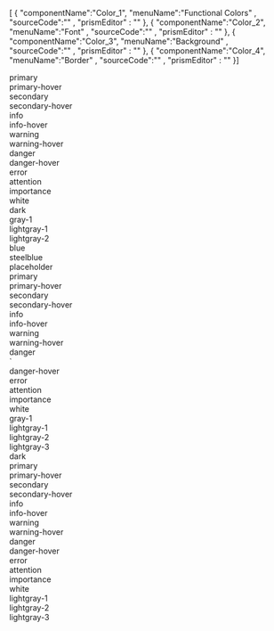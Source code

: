 <!--split:basic-->
[ { "componentName":"Color_1", "menuName":"Functional Colors" , "sourceCode":"" , "prismEditor" : "" },
{ "componentName":"Color_2", "menuName":"Font" , "sourceCode":"" , "prismEditor" : "" },
{ "componentName":"Color_3", "menuName":"Background" , "sourceCode":"" , "prismEditor" : "" },
{ "componentName":"Color_4", "menuName":"Border" , "sourceCode":"" , "prismEditor" : "" }]

<!--split:Color_1:sourceCode-->

<gt-panel>
  <template #any>
    <div class="unit-wrap">
      <div class="item square gt-font-white gt-background-primary">primary</div>
      <div class="item square gt-font-white gt-background-primary-hover">primary-hover</div>
      <div class="item square gt-background-secondary">secondary</div>
      <div class="item square gt-font-white gt-background-secondary-hover">secondary-hover</div>
      <div class="item square gt-font-white gt-background-info">info</div>
      <div class="item square gt-font-white gt-background-info-hover">info-hover</div>
      <div class="item square gt-font-white gt-background-warning">warning</div>
      <div class="item square gt-font-white gt-background-warning-hover">warning-hover</div>
      <div class="item square gt-font-white gt-background-danger">danger</div>
      <div class="item square gt-font-white gt-background-danger-hover">danger-hover</div>
      <div class="item square gt-font-white gt-background-error">error</div>
      <div class="item square gt-font-white gt-background-attention">attention</div>
      <div class="item square gt-font-white gt-background-importance">importance</div>
      <div class="item square gt-background-white">white</div>
    </div>
  </template>
  <template #text>
    GTRIS를 구성하는 주요 색상을 기능 혹은 중요도에 따라 구분하였으며, 컴포넌트의 배경색과 텍스트 색상 등에 사용되었습니다.
  </template>
</gt-panel>

<!--split:Color_1:prismEditor-->

<!--split:Color_2:sourceCode-->

<gt-panel>
  <template #title>Font</template>
  <template #box>
    <div class="unit-wrap">
      <div class="item gt-font-primary">primary</div>
      <div class="item gt-font-primary-hover">primary-hover</div>
      <div class="item gt-font-secondary">secondary</div>
      <div class="item gt-font-secondary-hover">secondary-hover</div>
      <div class="item gt-font-info">info</div>
      <div class="item gt-font-info-hover">info-hover</div>
      <div class="item gt-font-warning">warning</div>
      <div class="item gt-font-warning-hover">warning-hover</div>
      <div class="item gt-font-danger">danger</div>
      <div class="item gt-font-danger-hover">danger-hover</div>
      <div class="item gt-font-error">error</div>
      <div class="item gt-font-attention">attention</div>
      <div class="item gt-font-importance">importance</div>
      <div class="item gt-font-white">white</div>
      <div class="item gt-font-dark">dark</div>
      <div class="item gt-font-gray-1">gray-1</div>
      <div class="item gt-font-lightgray-1">lightgray-1</div>
      <div class="item gt-font-lightgray-2">lightgray-2</div>
      <div class="item gt-font-blue">blue</div>
      <div class="item gt-font-steelblue">steelblue</div>
      <div class="item gt-font-placeholder">placeholder</div>
    </div>
  </template>
  <template #text>
    텍스트에 사용할 수 있는 색상들입니다. GTRIS에서 제공하는 클래스를 태그에 추가하면 적용할 수 있습니다.
  </template>
</gt-panel>

<!--split:Color_2:prismEditor-->

<div>
  <div class="gt-font-primary">primary</div>
  <div class="gt-font-primary-hover">primary-hover</div>
  <div class="gt-font-secondary">secondary</div>
  <div class="gt-font-secondary-hover">secondary-hover</div>
  <div class="gt-font-info">info</div>
  <div class="gt-font-info-hover">info-hover</div>
  <div class="gt-font-warning">warning</div>
  <div class="gt-font-warning-hover">warning-hover</div>
  <div class="gt-font-danger">danger</div>
  <div class="gt-font-danger-hover">danger-hover</div>
  <div class="gt-font-error">error</div>
  <div class="gt-font-attention">attention</div>
  <div class="gt-font-importance">importance</div>
  <div class="gt-font-white">white</div>
  <div class="gt-font-dark">dark</div>
  <div class="gt-font-gray-1">gray-1</div>
  <div class="gt-font-lightgray-1">lightgray-1</div>
  <div class="gt-font-lightgray-2">lightgray-2</div>
  <div class="gt-font-blue">blue</div>
  <div class="gt-font-steelblue">steelblue</div>
  <div class="gt-font-placeholder">placeholder</div>
</div>

<!--split:Color_3:sourceCode-->

<gt-panel>
  <template #title>Background</template>
  <template #box>
    <div class="unit-wrap">
      <div class="item square gt-font-white gt-background-primary">primary</div>
      <div class="item square gt-font-white gt-background-primary-hover">primary-hover</div>
      <div class="item square gt-background-secondary">secondary</div>
      <div class="item square gt-font-white gt-background-secondary-hover">secondary-hover</div>
      <div class="item square gt-font-white gt-background-info">info</div>
      <div class="item square gt-font-white gt-background-info-hover">info-hover</div>
      <div class="item square gt-font-white gt-background-warning">warning</div>
      <div class="item square gt-font-white gt-background-warning-hover">warning-hover</div>
      <div class="item square gt-font-white gt-background-danger">danger</div>
      <div class="item square gt-font-white gt-background-danger-hover">danger-hover</div>
      <div class="item square gt-font-white gt-background-error">error</div>
      <div class="item square gt-font-white gt-background-attention">attention</div>
      <div class="item square gt-font-white gt-background-importance">importance</div>
      <div class="item square gt-background-white">white</div>
      <div class="item square gt-font-white gt-background-gray-1">gray-1</div>
      <div class="item square gt-background-lightgray-1">lightgray-1</div>
      <div class="item square gt-background-lightgray-2">lightgray-2</div>
      <div class="item square gt-background-lightgray-3">lightgray-3</div>
      <div class="item square gt-font-white gt-background-dark">dark</div>
    </div>
  </template>
  <template #text>
    배경에 사용할 수 있는 색상들입니다. GTRIS에서 제공하는 클래스를 태그에 추가하면 적용할 수 있습니다.
  </template>
</gt-panel>

<!--split:Color_3:prismEditor-->

<div>
  <div class="gt-background-primary">primary</div>
  <div class="gt-background-primary-hover">primary-hover</div>
  <div class="gt-background-secondary">secondary</div>
  <div class="gt-background-secondary-hover">secondary-hover</div>
  <div class="gt-background-info">info</div>
  <div class="gt-background-info-hover">info-hover</div>
  <div class="gt-background-warning">warning</div>
  <div class="gt-background-warning-hover">warning-hover</div>
  <div class="gt-background-danger">danger</div>`
  <div class="gt-background-danger-hover">danger-hover</div>
  <div class="gt-background-error">error</div>
  <div class="gt-background-attention">attention</div>
  <div class="gt-background-importance">importance</div>
  <div class="gt-background-white">white</div>
  <div class="gt-background-gray-1">gray-1</div>
  <div class="gt-background-lightgray-1">lightgray-1</div>
  <div class="gt-background-lightgray-2">lightgray-2</div>
  <div class="gt-background-lightgray-3">lightgray-3</div>
  <div class="gt-background-dark">dark</div>
</div>

<!--split:Color_4:sourceCode-->

<gt-panel>
  <template #title>Border</template>
  <template #box>
    <div class="unit-wrap">
      <div class="item border gt-border-primary">primary</div>
      <div class="item border gt-border-primary-hover">primary-hover</div>
      <div class="item border gt-border-secondary">secondary</div>
      <div class="item border gt-border-secondary-hover">secondary-hover</div>
      <div class="item border gt-border-info">info</div>
      <div class="item border gt-border-info-hover">info-hover</div>
      <div class="item border gt-border-warning">warning</div>
      <div class="item border gt-border-warning-hover">warning-hover</div>
      <div class="item border gt-border-danger">danger</div>
      <div class="item border gt-border-danger-hover">danger-hover</div>
      <div class="item border gt-border-error">error</div>
      <div class="item border gt-border-attention">attention</div>
      <div class="item border gt-border-importance">importance</div>
      <div class="item border gt-border-white">white</div>
      <div class="item border gt-border-lightgray-1">lightgray-1</div>
      <div class="item border gt-border-lightgray-2">lightgray-2</div>
      <div class="item border gt-border-lightgray-3">lightgray-3</div>
    </div>
  </template>
  <template #text>
    엘리멘트를 감싸는 보더의 색상에도 변경이 필요하다면, GTRIS에서 제공하는 클래스를 태그에 추가하여 적용할 수 있습니다.
  </template>
</gt-panel>

<!--split:Color_4:prismEditor-->

<div>
  <div class="gt-border-primary">primary</div>
  <div class="gt-border-primary-hover">primary-hover</div>
  <div class="gt-border-secondary">secondary</div>
  <div class="gt-border-secondary-hover">secondary-hover</div>
  <div class="gt-border-info">info</div>
  <div class="gt-border-info-hover">info-hover</div>
  <div class="gt-border-warning">warning</div>
  <div class="gt-border-warning-hover">warning-hover</div>
  <div class="gt-border-danger">danger</div>
  <div class="gt-border-danger-hover">danger-hover</div>
  <div class="gt-border-error">error</div>
  <div class="gt-border-attention">attention</div>
  <div class="gt-border-importance">importance</div>
  <div class="gt-border-white">white</div>
  <div class="gt-border-lightgray-1">lightgray-1</div>
  <div class="gt-border-lightgray-2">lightgray-2</div>
  <div class="gt-border-lightgray-3">lightgray-3</div>
</div>

<!--split:props-->